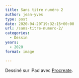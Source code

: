 ```yaml
---
title: Sans titre numéro 2
author: jean-yves
type: post
date: 2020-04-20T19:32:15+00:00
url: /sans-titre-numero-2/
categories:
  - Dessin
years:
  - 2020
format: image

---
```

Dessiné sur iPad avec [Procreate](https://procreate.com/).